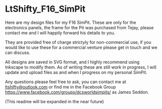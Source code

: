 # LtShifty_F16_SimPit
Here are my design files for my F16 SimPit. These are only for the electronics panels, the frame for the Pit was purchased from Tejay, please contact me and I will happily forward his details to you.

They are provided free of charge strictyly for non-commercial use, if you would like to use these for a commercial venture please get in touch and we can discuss.

All designs are saved in SVG format, and I highly recommend using Inkscape to modify them. As of writing these are still work in progress, I will update and upload files as and when I progress on my personal SimPit. 

Any questions please feel free to ask, you can contact me at ltshifty@outlook.com or find me in the Facebook Group https://www.facebook.com/groups/dcsworldsimpits/ as James Seddon.

(This readme will be expanded in the near future)
